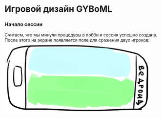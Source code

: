 # Игровой дизайн GYBoML

### Начало сессии
Считаем, что мы минули процедуры в лобби и сессия успешно создана.
После этого на экране появляется поле для сражения двух игроков: 
![Иллюстрация 1](https://github.com/zhenyatos/GYBoML/blob/docworks-client/Documentation/gamedesign_image1.png)